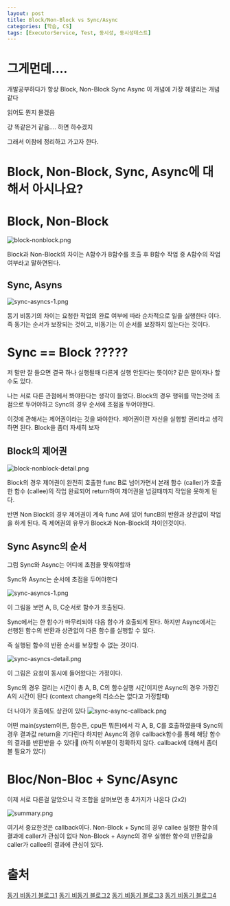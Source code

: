 ```yaml
---
layout: post
title: Block/Non-Block vs Sync/Async
categories: [학습, CS]
tags: [ExecutorService, Test, 동시성, 동시성테스트]
---
```


# 그게먼데....
개발공부하다가 항상 Block, Non-Block Sync Async 이 개념에 가장 헤깔리는 개념같다

읽어도 뭔지 몰겠음

걍 똑같은거 같음.... 하면 하수겠지

그래서 이참에 정리하고 가고자 한다.
# Block, Non-Block, Sync, Async에 대해서 아시나요?

# Block, Non-Block

![block-nonblock.png](../assets/img/post/2024-10-31/block-nonblock.png)

Block과 Non-Block의 차이는 A함수가 B함수를 호출 후 B함수 작업 중 A함수의 작업여부라고 말하면된다.

## Sync, Asyns

![sync-asyncs-1.png](../assets/img/post/2024-10-31/sync-asyncs-1.png)

동기 비동기의 차이는 요청한 작업의 완료 여부에 따라 순차적으로 일을 실행한다 이다.
즉 동기는 순서가 보장되는 것이고, 비동기는 이 순서를 보장하지 않는다는 것이다.

# Sync == Block ?????
저 말만 잘 들으면 결국 하나 실행될때 다른게 실행 안된다는 뜻이야? 같은 말이자나 할 수도 있다.

나는 서로 다른 관점에서 봐야한다는 생각이 들었다.
Block의 경우 행위를 막는것에 초점으로 두어야하고
Sync의 경우 순서에 초점을 두어야한다.

이것에 관해서는 제어권이라는 것을 봐야한다.
제어권이란 자신을 실행할 권리라고 생각하면 된다.
Block을 좀더 자세히 보자

## Block의 제어권

![block-nonblock-detail.png](../assets/img/post/2024-10-31/block-nonblock-detail.png)

Block의 경우 제어권이 완전히 호출한 func B로 넘어가면서 본래 함수 (caller)가 호출한 함수 (callee)의 작업 완료되어 return하여 제어권을 넘길때까지 작업을 못하게 된다.

반면 Non Block의 경우 제어권이 계속 func A에 있어 funcB의 반환과 상관없이 작업을 하게 된다. 즉 제어권의 유무가 Block과 Non-Block의 차이인것이다.

## Sync Async의 순서
그럼 Sync와 Async는 어디에 초점을 맞춰야할까

Sync와 Async는 순서에 초점을 두어야한다

![sync-asyncs-1.png](../assets/img/post/2024-10-31/sync-asyncs-1.png)

이 그림을 보면 A, B, C순서로 함수가 호출된다.

Sync에서는 한 함수가 마무리되야 다음 함수가 호출되게 된다.
하지만 Async에서는 선행된 함수의 반환과 상관없이 다른 함수를 실행할 수 있다.

즉 실행된 함수의 반환 순서를 보장할 수 없는 것이다.

![sync-asyncs-detail.png](../assets/img/post/2024-10-31/sync-asyncs-detail.png)

이 그림은 요청이 동시에 들어왔다는 가정이다.

Sync의 경우 걸리는 시간이 총 A, B, C의 함수실행 시간이지만
Async의 경우 가장긴 A의 시간이 된다 (context change의 리소스는 없다고 가정할때)

더 나아가 호출에도 상관이 있다
![sync-async-callback.png](../assets/img/post/2024-10-31/sync-async-callback.png)

어떤 main(system이든, 함수든, cpu든 뭐든)에서 각 A, B, C를 호출하였을때
Sync의 경우 결과값 return을 기다린다
하지만 Async의 경우 callback함수를 통해 해당 함수의 결과를 반환받을 수 있다
(아직 이부분이 정확하지 않다. callback에 대해서 좀더 볼 필요가 있다)
# Bloc/Non-Bloc + Sync/Async
이제 서로 다른걸 알았으니 각 조합을 살펴보면 총 4가지가 나온다 (2x2)

![summary.png](../assets/img/post/2024-10-31/summary.png)

여기서 중요한것은 callback이다.
Non-Block + Sync의 경우 callee 실행한 함수의 결과에 caller가 관심이 없다
Non-Block + Async의 경우 실행한 함수의 반환값을 caller가 callee의 결과에 관심이 있다.

# 출처
[동기 비동기 블로그1](https://jh-7.tistory.com/25)
[동기 비동기 블로그2](https://0soo.tistory.com/m/216)
[동기 비동기 블로그3](https://lovethefeel.tistory.com/126)
[동기 비동기 블로그4](https://inpa.tistory.com/entry/%F0%9F%91%A9%E2%80%8D%F0%9F%92%BB-%EB%8F%99%EA%B8%B0%EB%B9%84%EB%8F%99%EA%B8%B0-%EB%B8%94%EB%A1%9C%ED%82%B9%EB%85%BC%EB%B8%94%EB%A1%9C%ED%82%B9-%EA%B0%9C%EB%85%90-%EC%A0%95%EB%A6%AC)
